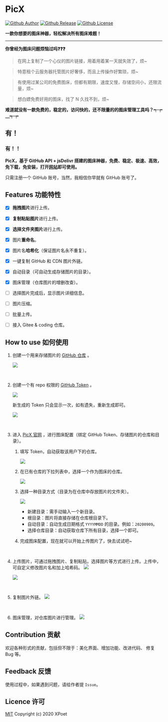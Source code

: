 # PicX

[![Github Author](https://img.shields.io/badge/author-XPoet-orange.svg)](https://github.com/XPoet)
[![Github Release](https://img.shields.io/github/release/XPoet/picx.svg)](https://github.com/XPoet/picx/releases)
[![Github License](https://img.shields.io/github/license/XPoet/picx.svg)](https://github.com/XPoet/picx/blob/master/LICENSE)

**一款你想要的图床神器，轻松解决所有图床难题！**

---

**你曾经为图床问题烦恼过吗❓❓❓**

> 在网上复制了一个心仪的图片链接，用着用着某一天就失效了，烦~

> 特意租个云服务器托管图片好奢侈，而且上传操作好繁琐，烦~

> 有使用过某公司的免费图床，但都有期限，速度又慢，存储空间小，还限流量，烦~

> 想白嫖免费好用的图床，找了 N 久找不到，烦~

**难道就没有一款免费的，稳定的，访问快的，还不限量的的图床管理工具吗？┭┮﹏┭┮**

<h2>有！</h2>
<h3>有！！</h3>

**PicX，基于 GitHub API + jsDelivr 搭建的图床神器，免费、稳定、极速、高效，免下载，免安装，打开[网站](https://picx.xpoet.cn/)即可使用。**

只需注册一个 GitHub 账号，当然，我相信你早就有 GitHub 账号了。

## Features 功能特性

- [x] **拖拽图片**进行上传。

- [x] **复制粘贴图片**进行上传。

- [x] **选择文件夹图片**进行上传。

- [x] 图片**重命名**。

- [x] 图片名**哈希化**（保证图片名永不重复）。

- [x] 一键复制 GitHub 和 CDN 图片外链。

- [x] 自动目录（可自动生成存储图片的目录）。

- [x] 图床管理（仓库图片的增删改查）。

- [ ] 选择图片完成后，显示图片详细信息。

- [ ] 图片压缩。 

- [ ] 批量上传。

- [ ] 接入 Gitee & coding 仓库。 

## How to use 如何使用

1. 创建一个用来存储图片的 [GitHub 仓库](https://github.com/new) 。

   ![](https://cdn.jsdelivr.net/gh/XPoet/image-hosting@master/PicX/image.j1486dtk68n.png)

 <br>

2. 创建一个有 repo 权限的 [GitHub Token](https://github.com/settings/tokens/new) 。

   ![](https://cdn.jsdelivr.net/gh/XPoet/image-hosting@master/PicX/image.lpt1xl9fu.png)

   新生成的 Token 只会显示一次，如有遗失，重新生成即可。

   ![](https://cdn.jsdelivr.net/gh/XPoet/xpoet-image-hosting/PicX/image.krns6rvn9l.png)

<br>

3. 进入 [PicX 官网](https://picx.xpoet.cn/) ，进行图床配置（绑定 GitHub Token、存储图片的仓库和目录）。

   1. 填写 Token，自动获取该用户下的仓库。

      ![](https://cdn.jsdelivr.net/gh/XPoet/image-hosting@master/PicX/17961602582378_.pic.7955twzzcmc0.jpg)

   2. 在已有仓库的下拉列表中，选择一个作为图床的仓库。

      ![](https://cdn.jsdelivr.net/gh/XPoet/image-hosting@master/PicX/17971602582459_.pic.236arf47qso0.jpg)

   3. 选择一种目录方式（目录为在仓库中存放图片的文件夹）。

      ![](https://cdn.jsdelivr.net/gh/XPoet/image-hosting@master/PicX/dirModel.2mnglli43fk0.jpg)

      - 新建目录：需手动输入一个新目录。
      - 根目录：图片将直接存储在仓库根目录下。
      - 自动目录：自动生成日期格式 `YYYYMMDD` 的目录。例如：`20200909`。
      - 选择仓库目录：自动获取仓库下所有目录，选择一个即可。

   4. 完成图床配置，现在就可以开始上传图片了，快去试试吧~

<br>

4. 上传图片，可通过拖拽图片、复制粘贴，选择图片等方式进行上传。上传中，可自定义修改图片名和加上哈希码。
   ![](https://cdn.jsdelivr.net/gh/XPoet/image-hosting@master/PicX/upload-area.3h6t7zf2v8c0.png)

   ![](https://cdn.jsdelivr.net/gh/XPoet/image-hosting@master/PicX/test.7a7k9k9kvr40.png)

<br>

5. 复制图片外链。
   ![](https://cdn.jsdelivr.net/gh/XPoet/image-hosting@master/PicX/18031602583963_.pic_hd.70kvd1kgb880.jpg)

<br>

6. 图床管理，对仓库图片进行管理。
   ![](https://cdn.jsdelivr.net/gh/XPoet/image-hosting@master/PicX/ihm.3nr0yt9vrtk0.png)

## Contribution 贡献

欢迎各种形式的贡献，包括但不限于：美化界面、增加功能、改进代码、 修复 Bug 等。

## Feedback 反馈

使用过程中，如果遇到问题，请给作者提 `Issue`。

## Licence 许可

[MIT](https://github.com/XPoet/picx/blob/master/LICENSE) Copyright (c) 2020 XPoet
